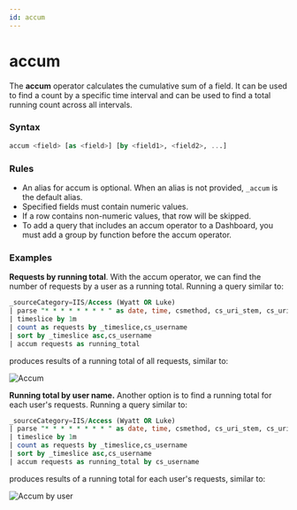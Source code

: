 ```yaml
---
id: accum
---
```


# accum

The **accum** operator calculates the cumulative sum of a field. It can be used to find a count by a specific time interval and can be used to find a total running count across all intervals.

### Syntax

```sql
accum <field> [as <field>] [by <field1>, <field2>, ...]
```

### Rules

* An alias for accum is optional. When an alias is not provided, `_accum` is the default alias.
* Specified fields must contain numeric values.
* If a row contains non-numeric values, that row will be skipped.
* To add a query that includes an accum operator to a Dashboard, you
    must add a group by function before the accum operator.

### Examples

**Requests by running total**. With the accum operator, we can find the number of requests by a user as a running total. Running a query similar to:

```sql
_sourceCategory=IIS/Access (Wyatt OR Luke)
| parse "* * * * * * * * " as date, time, csmethod, cs_uri_stem, cs_uri_query, s_port, c_ip, cs_username
| timeslice by 1m
| count as requests by _timeslice,cs_username
| sort by _timeslice asc,cs_username
| accum requests as running_total
```

produces results of a running total of all requests, similar to:

![Accum](/img/search/searchquerylanguage/search-operators/Accum.png)

**Running total by user name.** Another option is to find a running
total for each user's requests. Running a query similar to:

```sql
_sourceCategory=IIS/Access (Wyatt OR Luke)
| parse "* * * * * * * * " as date, time, csmethod, cs_uri_stem, cs_uri_query, s_port, c_ip, cs_username
| timeslice by 1m
| count as requests by _timeslice,cs_username
| sort by _timeslice asc,cs_username
| accum requests as running_total by cs_username
```

produces results of a running total for each user's requests, similar to:

![Accum by user](/img/search/searchquerylanguage/search-operators/AccumByUser.png)
